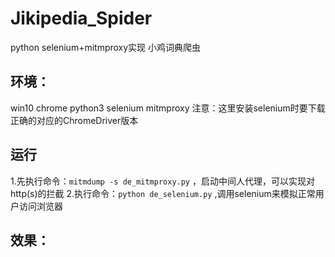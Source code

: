 # Jikipedia_Spider
python selenium+mitmproxy实现 小鸡词典爬虫

## 环境：
win10 chrome python3 selenium mitmproxy
注意：这里安装selenium时要下载正确的对应的ChromeDriver版本

## 运行
1.先执行命令：`mitmdump -s de_mitmproxy.py` ，启动中间人代理，可以实现对http(s)的拦截
2.执行命令：`python de_selenium.py` ,调用selenium来模拟正常用户访问浏览器

## 效果：

